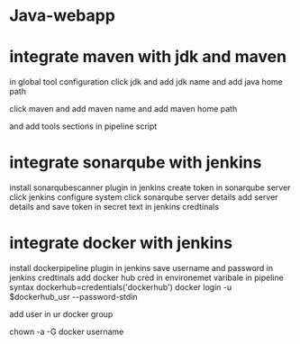# Java-webapp

# integrate maven with jdk and maven
in global tool configuration 
click jdk
and add jdk name
and add java home path

click maven
and add maven name
and add maven home path

and add tools sections in pipeline script

# integrate sonarqube with jenkins
install sonarqubescanner plugin in jenkins
create token in sonarqube server
click jenkins configure system
click sonarqube server details
add server details
and save token in secret text in jenkins credtinals


# integrate docker with jenkins
install dockerpipeline plugin in jenkins
save username and password in jenkins credtinals
add docker hub cred in  environemet varibale in pipeline syntax
dockerhub=credentials('dockerhub')
docker login -u $dockerhub_usr --password-stdin

add user in ur docker group

chown -a -G docker username
